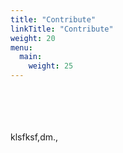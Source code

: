 ```yaml
---
title: "Contribute"
linkTitle: "Contribute"
weight: 20
menu:
  main:
    weight: 25
---
```


<br/>
<br/>
<br/>
<br/>
klsfksf,dm.,